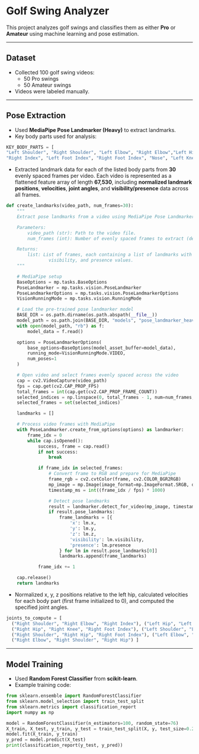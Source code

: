 # Golf Swing Analyzer

This project analyzes golf swings and classifies them as either **Pro** or **Amateur** using machine learning and pose estimation.

---

## Dataset

- Collected 100 golf swing videos:
  - 50 Pro swings
  - 50 Amateur swings
- Videos were labeled manually.

---

## Pose Extraction

- Used **MediaPipe Pose Landmarker (Heavy)** to extract landmarks.
- Key body parts used for analysis:
```python
KEY_BODY_PARTS = [
"Left Shoulder", "Right Shoulder", "Left Elbow", "Right Elbow","Left Hip", "Right Hip", "Left Index", 
"Right Index", "Left Foot Index", "Right Foot Index", "Nose", "Left Knee", "Right Knee" ]
```
- Extracted landmark data for each of the listed body parts from **30** evenly spaced frames per video. Each video is represented as a flattened feature array of length **67,530**, including **normalized landmark positions**, **velocities**, **joint angles**, and **visibility/presence** data across all frames.

```python
def create_landmarks(video_path, num_frames=30):
    """
    Extract pose landmarks from a video using MediaPipe Pose Landmarker.

    Parameters:
        video_path (str): Path to the video file.
        num_frames (int): Number of evenly spaced frames to extract (default 30).

    Returns:
        list: List of frames, each containing a list of landmarks with x, y, z,
                visibility, and presence values.
    """

    # MediaPipe setup
    BaseOptions = mp.tasks.BaseOptions
    PoseLandmarker = mp.tasks.vision.PoseLandmarker
    PoseLandmarkerOptions = mp.tasks.vision.PoseLandmarkerOptions
    VisionRunningMode = mp.tasks.vision.RunningMode

    # Load the pre-trained pose landmarker model
    BASE_DIR = os.path.dirname(os.path.abspath(__file__))
    model_path = os.path.join(BASE_DIR, "models", "pose_landmarker_heavy.task")
    with open(model_path, "rb") as f:
        model_data = f.read()

    options = PoseLandmarkerOptions(
        base_options=BaseOptions(model_asset_buffer=model_data),
        running_mode=VisionRunningMode.VIDEO,
        num_poses=1
    )

    # Open video and select frames evenly spaced across the video
    cap = cv2.VideoCapture(video_path)
    fps = cap.get(cv2.CAP_PROP_FPS)
    total_frames = int(cap.get(cv2.CAP_PROP_FRAME_COUNT))
    selected_indices = np.linspace(0, total_frames - 1, num=num_frames, dtype=int)
    selected_frames = set(selected_indices)

    landmarks = []

    # Process video frames with MediaPipe
    with PoseLandmarker.create_from_options(options) as landmarker:
        frame_idx = 0
        while cap.isOpened():
            success, frame = cap.read()
            if not success:
                break

            if frame_idx in selected_frames:
                # Convert frame to RGB and prepare for MediaPipe
                frame_rgb = cv2.cvtColor(frame, cv2.COLOR_BGR2RGB)
                mp_image = mp.Image(image_format=mp.ImageFormat.SRGB, data=frame_rgb)
                timestamp_ms = int((frame_idx / fps) * 1000)

                # Detect pose landmarks
                result = landmarker.detect_for_video(mp_image, timestamp_ms)
                if result.pose_landmarks:
                    frame_landmarks = [{
                        'x': lm.x,
                        'y': lm.y,
                        'z': lm.z,
                        'visibility': lm.visibility,
                        'presence': lm.presence
                    } for lm in result.pose_landmarks[0]]
                    landmarks.append(frame_landmarks)

            frame_idx += 1

    cap.release()
    return landmarks
```

- Normalized x, y, z positions relative to the left hip, calculated velocities for each body part (first frame initialized to 0), and computed the specified joint angles.

```python
joints_to_compute = [
  ("Right Shoulder", "Right Elbow", "Right Index"), ("Left Hip", "Left Knee", "Left Foot Index"),
  ("Right Hip", "Right Knee", "Right Foot Index"), ("Left Shoulder", "Left Hip", "Left Foot Index"),
  ("Right Shoulder", "Right Hip", "Right Foot Index"), ("Left Elbow", "Left Shoulder", "Left Hip"),
  ("Right Elbow", "Right Shoulder", "Right Hip") ]
```

---

## Model Training

- Used **Random Forest Classifier** from **scikit-learn**.
- Example training code:

```python
from sklearn.ensemble import RandomForestClassifier
from sklearn.model_selection import train_test_split
from sklearn.metrics import classification_report
import numpy as np

model = RandomForestClassifier(n_estimators=100, random_state=76)
X_train, X_test, y_train, y_test = train_test_split(X, y, test_size=0.2, stratify=y, random_state=42)
model.fit(X_train, y_train)
y_pred = model.predict(X_test)
print(classification_report(y_test, y_pred))
```
